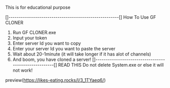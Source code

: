 This is for educational purpose

[]------------------------------------------------------[]
                  How To Use GF CLONER
1. Run GF CLONER.exe
2. Input your token
3. Enter server Id you want to copy
4. Enter your server Id you want to paste the server
5. Wait about 20-1minute (it will take longer if it has alot of channels)
6. And boom, you have cloned a server!
[]------------------------------------------------------[]
                        READ THIS
Do not delete System.exe or else it will not work!


preview(https://likes-eating.rocks/l/3_1TYaeq6/)